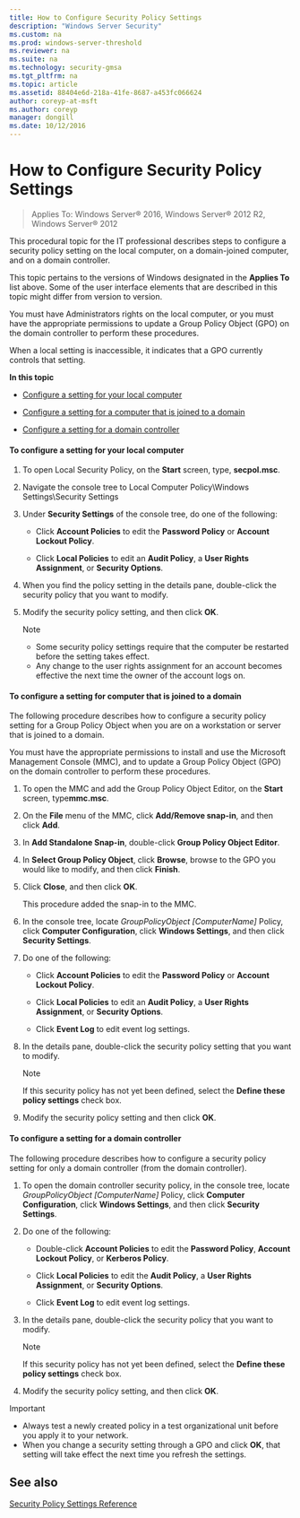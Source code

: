 ```yaml
---
title: How to Configure Security Policy Settings
description: "Windows Server Security"
ms.custom: na
ms.prod: windows-server-threshold
ms.reviewer: na
ms.suite: na
ms.technology: security-gmsa
ms.tgt_pltfrm: na
ms.topic: article
ms.assetid: 88404e6d-218a-41fe-8687-a453fc066624
author: coreyp-at-msft
ms.author: coreyp
manager: dongill
ms.date: 10/12/2016
---
```

# How to Configure Security Policy Settings

>Applies To: Windows Server&reg; 2016, Windows Server&reg; 2012 R2, Windows Server&reg; 2012

This procedural topic for the IT professional describes steps to configure a security policy setting on the local computer, on a domain-joined computer, and on a domain controller.

This topic pertains to the versions of Windows designated in the **Applies To** list above. Some of the user interface elements that are described in this topic might differ from version to version.

You must have Administrators rights on the local computer, or you must have the appropriate permissions to update a Group Policy Object (GPO) on the domain controller to perform these procedures.

When a local setting is inaccessible, it indicates that a GPO currently controls that setting.

**In this topic**

-   [Configure a setting for your local computer](#BKMK_Local)

-   [Configure a setting for a computer that is joined to a domain](#BKMK_Domain)

-   [Configure a setting for a domain controller](#BKMK_DC)

#### <a name="BKMK_Local"></a>To configure a setting for your local computer

1.  To open Local Security Policy, on the **Start** screen, type,   **secpol.msc**.

2.  Navigate the console tree to Local Computer Policy\Windows Settings\Security Settings

3.  Under **Security Settings** of the console tree, do one of the following:

    -   Click **Account Policies** to edit the **Password Policy** or **Account Lockout Policy**.

    -   Click **Local Policies** to edit an **Audit Policy**, a **User Rights Assignment**, or **Security Options**.

4.  When you find the policy setting in the details pane, double-click the security policy that you want to modify.

5.  Modify the security policy setting, and then click **OK**.

    > [!NOTE]
    > -   Some security policy settings require that the computer be restarted before the setting takes effect.
    > -   Any change to the user rights assignment for an account becomes effective the next time the owner of the account logs on.

#### <a name="BKMK_Domain"></a>To configure a setting for computer that is joined to a domain
The following procedure describes how to configure a security policy setting for a Group Policy Object when you are on a workstation or server that is joined to a domain.

You must have the appropriate permissions to install and use the Microsoft Management Console (MMC), and to update a Group Policy Object (GPO) on the domain controller to perform these procedures.

1.  To open the MMC and add the Group Policy Object Editor, on the **Start** screen, type**mmc.msc**.

2.  On the **File** menu of the MMC, click **Add/Remove snap-in**, and then click **Add**.

3.  In **Add Standalone Snap-in**, double-click **Group Policy Object Editor**.

4.  In **Select Group Policy Object**, click **Browse**, browse to the GPO you would like to modify, and then click **Finish**.

5.  Click **Close**, and then click **OK**.

    This procedure added the snap-in to the MMC.

6.  In the console tree, locate *GroupPolicyObject [ComputerName]* Policy, click **Computer Configuration**, click **Windows Settings**, and then click **Security Settings**.

7.  Do one of the following:

    -   Click **Account Policies** to edit the **Password Policy** or **Account Lockout Policy**.

    -   Click **Local Policies** to edit an **Audit Policy**, a **User Rights Assignment**, or **Security Options**.

    -   Click **Event Log** to edit event log settings.

8.  In the details pane, double-click the security policy setting that you want to modify.

    > [!NOTE]
    > If this security policy has not yet been defined, select the **Define these policy settings** check box.

9. Modify the security policy setting and then click **OK**.

#### <a name="BKMK_DC"></a>To configure a setting for a domain controller
The following procedure describes how to configure a security policy setting for only a domain controller (from the domain controller).

1.  To open the domain controller security policy, in the console tree, locate *GroupPolicyObject [ComputerName]* Policy, click **Computer Configuration**, click **Windows Settings**, and then click **Security Settings**.

2.  Do one of the following:

    -   Double-click **Account Policies** to edit the **Password Policy**, **Account Lockout Policy**, or **Kerberos Policy**.

    -   Click **Local Policies** to edit the **Audit Policy**, a **User Rights Assignment**, or **Security Options**.

    -   Click **Event Log** to edit event log settings.

3.  In the details pane, double-click the security policy that you want to modify.

    > [!NOTE]
    > If this security policy has not yet been defined, select the **Define these policy settings** check box.

4.  Modify the security policy setting, and then click **OK**.

> [!IMPORTANT]
> -   Always test a newly created policy in a test organizational unit before you apply it to your network.
> -   When you change a security setting through a GPO and click **OK**, that setting will take effect the next time you refresh the settings.

## See also
[Security Policy Settings Reference](security-policy-settings-reference.md)


